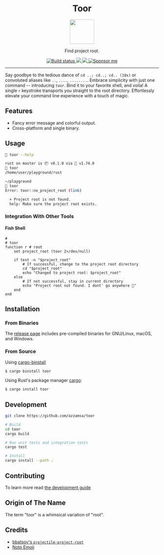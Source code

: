 <div align="center">
  <h1>Toor</h1>

<img src='docs/logo.svg' width=80px />

Find project root.

<a href="https://github.com/azzamsa/toor/actions/workflows/ci.yml">
    <img src="https://github.com/azzamsa/toor/actions/workflows/ci.yml/badge.svg" alt="Build status" />
  </a>

<a href="https://crates.io/crates/toor">
    <img src="https://img.shields.io/crates/v/toor.svg">
  </a>

<a href=" https://docs.rs/toor/">
    <img src="https://docs.rs/toor/badge.svg">
  </a>

<a href="https://azzamsa.com/support/">
    <img alt="Sponsor me" src="https://img.shields.io/badge/Sponsor%20Me-%F0%9F%92%96-ff69b4">
  </a>

<p><p/>

</div>

---

Say goodbye to the tedious dance of `cd ..; cd..; cd.. (10x)` or convoluted aliases like `..`, `....`, `........`.
Embrace simplicity with just one command -- introducing `toor`. Bind it to your favorite shell, and voila!
A single `r` keystroke transports you straight to the root directory. Effortlessly elevate your command line experience with a touch of magic.

## Features

- Fancy error message and colorful output.
- Cross-platform and single binary.

## Usage

```bash
🦄 toor --help

rust on master is 📦 v0.1.0 via 🦀 v1.74.0
🦄 toor
/home/user/playground/rust

~/playground
🦄 toor
Error: toor::no_project_root (link)

  × Project root is not found.
  help: Make sure the project root exists.
```

### Integration With Other Tools

#### Fish Shell

```fish
#
# toor
function r # root
    set project_root (toor 2>/dev/null)

    if test -n "$project_root"
        # If successful, change to the project root directory
        cd "$project_root"
        echo "Changed to project root: $project_root"
    else
        # If not successful, stay in current directory
        echo "Project root not found. I dont' go anywhere 📍"
    end
end
```

## Installation

### From Binaries

The [release page](https://github.com/azzamsa/toor/releases) includes
pre-compiled binaries for GNU/Linux, macOS, and Windows.

### From Source

Using [cargo-binstall](https://github.com/cargo-bins/cargo-binstall)

```bash
$ cargo binstall toor
```

Using Rust's package manager [cargo](https://github.com/rust-lang/cargo):

```bash
$ cargo install toor
```

## Development

```bash
git clone https://github.com/azzamsa/toor

# Build
cd toor
cargo build

# Run unit tests and integration tests
cargo test

# Install
cargo install --path .
```

## Contributing

To learn more read [the development guide](docs/dev/README.md)

## Origin of The Name

The term "toor" is a whimsical variation of "root".

## Credits

- [bbatsov's `projectile-project-root`](https://github.com/bbatsov/projectile)
- [Noto Emoji](https://github.com/googlefonts/noto-emoji)
